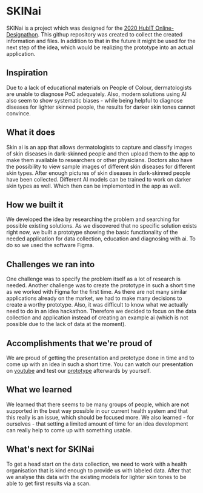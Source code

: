 # SKINai

SKINai is a project which was designed for the [2020 HubIT Online-Designathon](https://hubit-designathon.devpost.com/). This githup repository was created to collect the created information and files. In addition to that in the future it might be used for the next step of the idea, which would be realizing the prototype into an actual application. 

## Inspiration
Due to a lack of educational materials on People of Colour, dermatologists are unable to diagnose PoC adequately. Also, modern solutions using AI also seem to show systematic biases - while being helpful to diagnose diseases for lighter skinned people, the results for darker skin tones cannot convince.

## What it does
Skin ai is an app that allows dermatologists to capture and classify images of skin diseases in dark-skinned people and then upload them to the app to make them available to researchers or other physicians. Doctors also have the possibility to view sample images of different skin diseases for different skin types. After enough pictures of skin diseases in dark-skinned people have been collected. Different AI models can be trained to work on darker skin types as well. Which then can be implemented in the app as well.

## How we built it
We developed the idea by researching the problem and searching for possible existing solutions. As we discovered that no specific solution exists right now, we built a prototype showing the basic functionality of the needed application for data collection, education and diagnosing with ai. To do so we used the software Figma.

## Challenges we ran into
One challenge was to specify the problem itself as a lot of research is needed. Another challenge was to create the prototype in such a short time as we worked with Figma for the first time. As there are not many similar applications already on the market, we had to make many decisions to create a worthy prototype. Also, it was difficult to know what we actually need to do in an idea hackathon. Therefore we decided to focus on the data collection and application instead of creating an example ai (which is not possible due to the lack of data at the moment).

## Accomplishments that we're proud of
We are proud of getting the presentation and prototype done in time and to come up with an idea in such a short time.
You can watch our presentation on [youtube](https://youtu.be/hAQ09c0USBY) and test our [prototype](https://www.figma.com/proto/qCEaR6jYl0RLQlstZ7OzCD/SKINai?node-id=5%3A2&scaling=scale-down) afterwards by yourself.

## What we learned
We learned that there seems to be many groups of people, which are not supported in the best way possible in our current health system and that this really is an issue, which should be focused more. We also learned - for ourselves - that setting a limited amount of time for an idea development can really help to come up with something usable.

## What's next for SKINai
To get a head start on the data collection, we need to work with a health organisation that is kind enough to provide us with labeled data. After that we analyse this data with the existing models for lighter skin tones to be able to get first results via a scan.
